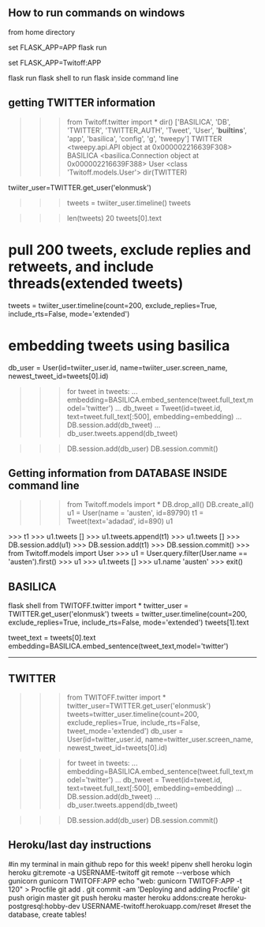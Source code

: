## How to run commands on windows

from home directory

set FLASK_APP=APP
flask run

set FLASK_APP=Twitoff:APP

flask run
flask shell to run flask inside command line

## getting TWITTER information

>>> from Twitoff.twitter import *
>>> dir()
['BASILICA', 'DB', 'TWITTER', 'TWITTER_AUTH', 'Tweet', 'User', '__builtins__', 'app', 'basilica', 'config', 'g', 'tweepy']
>>> TWITTER
<tweepy.api.API object at 0x000002216639F308>
>>> BASILICA
<basilica.Connection object at 0x000002216639F388>
>>> User
<class 'Twitoff.models.User'>
>>> dir(TWITTER)

twiiter_user=TWITTER.get_user('elonmusk')

>>> tweets = twiiter_user.timeline()
>>> tweets

>>> len(tweets)
20
>>> tweets[0].text

#  pull 200 tweets, exclude replies and retweets, and include threads(extended tweets)
tweets = twiiter_user.timeline(count=200, exclude_replies=True, include_rts=False, mode='extended')

# embedding tweets using basilica
db_user = User(id=twiiter_user.id, name=twiiter_user.screen_name, newest_tweet_id=tweets[0].id)

>>> for tweet in tweets:
...     embedding=BASILICA.embed_sentence(tweet.full_text,model='twitter')
...     db_tweet = Tweet(id=tweet.id, text=tweet.full_text[:500], embedding=embedding)
...     DB.session.add(db_tweet)
...     db_user.tweets.append(db_tweet)

>>> DB.session.add(db_user)
>>> DB.session.commit()


## Getting information from DATABASE INSIDE command line

>>> from Twitoff.models import *
>>> DB.drop_all()
>>> DB.create_all()
>>> u1 = User(name = 'austen', id=89790)
>>> t1 = Tweet(text='adadad', id=890)
>>> u1
<User austen>
>>> t1
<Tweet adadad>
>>> u1.tweets
[]
>>> u1.tweets.append(t1)
>>> u1.tweets
[<Tweet adadad>]
>>> DB.session.add(u1)
>>> DB.session.add(t1)
>>> DB.session.commit()
>>> from Twitoff.models import User
>>> u1 = User.query.filter(User.name == 'austen').first()
>>> u1
<User austen>
>>> u1.tweets
[<Tweet adadad>]
>>> u1.name
'austen'
>>> exit()

## BASILICA

flask shell
from TWITOFF.twitter import *
twitter_user = TWITTER.get_user('elonmusk')
tweets = twitter_user.timeline(count=200, exclude_replies=True, include_rts=False, mode='extended')
tweets[1].text

tweet_text = tweets[0].text
embedding=BASILICA.embed_sentence(tweet_text,model='twitter')

--------------------------------------------------------------------------------------
## TWITTER
>>> from TWITOFF.twitter import *
>>> twitter_user=TWITTER.get_user('elonmusk')
>>> tweets=twitter_user.timeline(count=200, exclude_replies=True, include_rts=False, tweet_mode='extended')
>>> db_user = User(id=twitter_user.id, name=twitter_user.screen_name, newest_tweet_id=tweets[0].id)

>>> for tweet in tweets:
...     embedding=BASILICA.embed_sentence(tweet.full_text,model='twitter')
...     db_tweet = Tweet(id=tweet.id, text=tweet.full_text[:500], embedding=embedding)
...     DB.session.add(db_tweet)
...     db_user.tweets.append(db_tweet)

>>> DB.session.add(db_user)
>>> DB.session.commit()

## Heroku/last day instructions

#in my terminal in main github repo for this week!
pipenv shell
heroku login
heroku git:remote -a USERNAME-twitoff
git remote --verbose
which gunicorn
gunicorn TWITOFF:APP
echo "web: gunicorn TWITOFF:APP -t 120" > Procfile
git add .
git commit -am 'Deploying and adding Procfile'
git push origin master
git push heroku master
heroku addons:create heroku-postgresql:hobby-dev
USERNAME-twitoff.herokuapp.com/reset #reset the database, create tables!